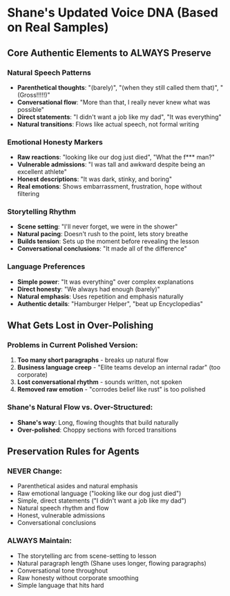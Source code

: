 # Shane's Updated Voice DNA (Based on Real Samples)

## Core Authentic Elements to ALWAYS Preserve

### Natural Speech Patterns
- **Parenthetical thoughts**: "(barely)", "(when they still called them that)", "(Gross!!!!!)"
- **Conversational flow**: "More than that, I really never knew what was possible"
- **Direct statements**: "I didn't want a job like my dad", "It was everything"
- **Natural transitions**: Flows like actual speech, not formal writing

### Emotional Honesty Markers
- **Raw reactions**: "looking like our dog just died", "What the f*** man?"
- **Vulnerable admissions**: "I was tall and awkward despite being an excellent athlete"
- **Honest descriptions**: "It was dark, stinky, and boring"
- **Real emotions**: Shows embarrassment, frustration, hope without filtering

### Storytelling Rhythm
- **Scene setting**: "I'll never forget, we were in the shower"
- **Natural pacing**: Doesn't rush to the point, lets story breathe
- **Builds tension**: Sets up the moment before revealing the lesson
- **Conversational conclusions**: "It made all of the difference"

### Language Preferences
- **Simple power**: "It was everything" over complex explanations
- **Direct honesty**: "We always had enough (barely)"
- **Natural emphasis**: Uses repetition and emphasis naturally
- **Authentic details**: "Hamburger Helper", "beat up Encyclopedias"

## What Gets Lost in Over-Polishing

### Problems in Current Polished Version:
1. **Too many short paragraphs** - breaks up natural flow
2. **Business language creep** - "Elite teams develop an internal radar" (too corporate)
3. **Lost conversational rhythm** - sounds written, not spoken
4. **Removed raw emotion** - "corrodes belief like rust" is too polished

### Shane's Natural Flow vs. Over-Structured:
- **Shane's way**: Long, flowing thoughts that build naturally
- **Over-polished**: Choppy sections with forced transitions

## Preservation Rules for Agents

### NEVER Change:
- Parenthetical asides and natural emphasis
- Raw emotional language ("looking like our dog just died")
- Simple, direct statements ("I didn't want a job like my dad")
- Natural speech rhythm and flow
- Honest, vulnerable admissions
- Conversational conclusions

### ALWAYS Maintain:
- The storytelling arc from scene-setting to lesson
- Natural paragraph length (Shane uses longer, flowing paragraphs)
- Conversational tone throughout
- Raw honesty without corporate smoothing
- Simple language that hits hard